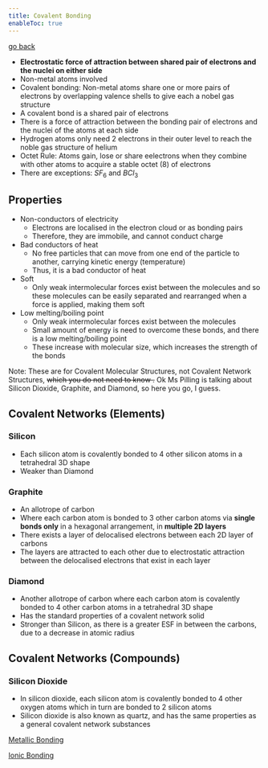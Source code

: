 ```yaml
---
title: Covalent Bonding
enableToc: true
---
```


[go back](Subjects/Chemistry.md)

- **Electrostatic force of attraction between shared pair of electrons and the nuclei on either side**
- Non-metal atoms involved
- Covalent bonding: Non-metal atoms share one or more pairs of electrons by overlapping valence shells to give each a nobel gas structure
- A covalent bond is a shared pair of electrons
- There is a force of attraction between the bonding pair of electrons and the nuclei of the atoms at each side
- Hydrogen atoms only need 2 electrons in their outer level to reach the noble gas structure of helium
- Octet Rule: Atoms gain, lose or share eelectrons when they combine with other atoms to acquire a stable octet (8) of electrons
- There are exceptions: $SF_6$ and $BCl_3$ 

## Properties
- Non-conductors of electricity
	- Electrons are localised in the electron cloud or as bonding pairs
	- Therefore, they are immobile, and cannot conduct charge
- Bad conductors of heat
	- No free particles that can move from one end of the particle to another, carrying kinetic energy (temperature)
	- Thus, it is a bad conductor of heat
- Soft
	- Only weak intermolecular forces exist between the molecules and so these molecules can be easily separated and rearranged when a force is applied, making them soft
- Low melting/boiling point
	- Only weak intermolecular forces exist between the molecules
	- Small amount of energy is need to overcome these bonds, and there is a low melting/boiling point
	- These increase with molecular size, which increases the strength of the bonds

Note: These are for Covalent Molecular Structures, not Covalent Network Structures, ~~which you do not need to know .~~
Ok Ms Pilling is talking about Silicon Dioxide, Graphite, and Diamond, so here you go, I guess.

## Covalent Networks (Elements)

### Silicon
- Each silicon atom is covalently bonded to 4 other silicon atoms in a tetrahedral 3D shape
- Weaker than Diamond

### Graphite
- An allotrope of carbon
- Where each carbon atom is bonded to 3 other carbon atoms via **single bonds only** in a hexagonal arrangement, in **multiple 2D layers**
- There exists a layer of delocalised electrons between each 2D layer of carbons
- The layers are attracted to each other due to electrostatic attraction between the delocalised electrons that exist in each layer

### Diamond
- Another allotrope of carbon where each carbon atom is covalently bonded to 4 other carbon atoms in a tetrahedral 3D shape
- Has the standard properties of a covalent network solid
- Stronger than Silicon, as there is a greater ESF in between the carbons, due to a decrease in atomic radius

## Covalent Networks (Compounds)

### Silicon Dioxide
- In silicon dioxide, each silicon atom is covalently bonded to 4 other oxygen atoms which in turn are bonded to 2 silicon atoms
- Silicon dioxide is also known as quartz, and has the same properties as a general covalent network substances


[Metallic Bonding](11Chemistry/metal.md)

[Ionic Bonding](11Chemistry/ionic.md)
